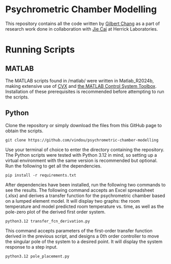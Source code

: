 # Psychrometric Chamber Modelling
This repository contains all the code written by [Gilbert Chang](https://gilcha.com/) as a part of research work done in collaboration with [Jie Cai](https://engineering.purdue.edu/ME/People/ptProfile?resource_id=71762&group_id=11989) at Herrick Laboratories. 

# Running Scripts
## MATLAB
The MATLAB scripts found in /matlab/ were written in Matlab_R2024b, making extensive use of [CVX](https://github.com/cvxr/CVX) and [the MATLAB Control System Toolbox](https://github.com/cvxr/CVX). Installation of these prerequisites is recommended before attempting to run the scripts. 
## Python
Clone the repository or simply download the files from this GitHub page to obtain the scripts.
```
git clone https://github.com/vindou/psychrometric-chamber-modelling
```
Use your terminal of choice to enter the directory containing the repository. The Python scripts were tested with Python 3.12 in mind, so setting up a virtual environment with the same version is recommended but optional. Run the following to get all the dependencies.
```
pip install -r requirements.txt
```
After dependencies have been installed, run the following two commands to see the results. The following command accepts an Excel spreadsheet (.xlsx) and derives a transfer function for the psychrometric chamber based on a lumped element model. It will display two graphs: the room temperature and model predicted room temperature vs. time, as well as the pole-zero plot of the derived first order system.
```
python3.12 transfer_fcn_derivation.py
```
This command accepts parameters of the first-order transfer function derived in the previous script, and designs a 0th order controller to move the singular pole of the system to a desired point. It will display the system response to a step input.
```
python3.12 pole_placement.py
```
